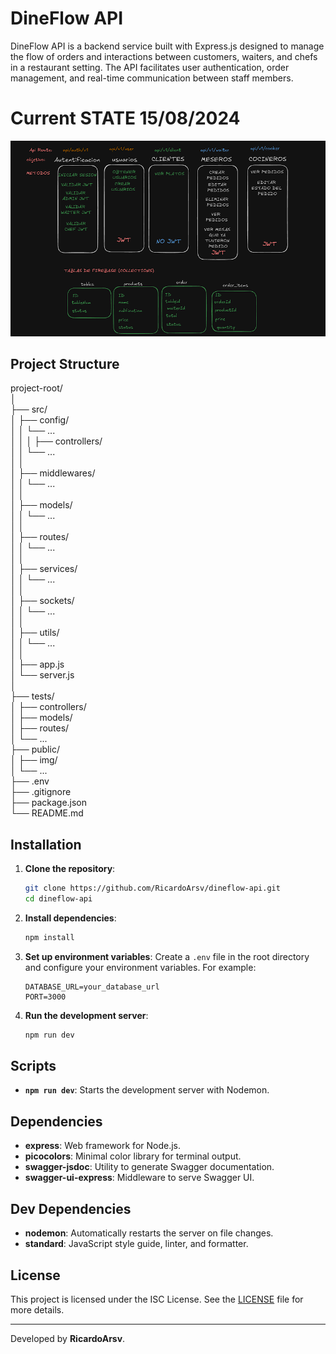 # DineFlow API

DineFlow API is a backend service built with Express.js designed to manage the flow of orders and interactions between customers, waiters, and chefs in a restaurant setting. The API facilitates user authentication, order management, and real-time communication between staff members.

# Current STATE 15/08/2024
![alt text](public/img/image.png)

## Project Structure
project-root/  
│  
├── src/  
│ ├── config/  
│ │ └── ...  
│ │
│ ├── controllers/  
│ │ └── ...  
│ │  
│ ├── middlewares/  
│ │ └── ...  
│ │  
│ ├── models/  
│ │ └── ...  
│ │  
│ ├── routes/  
│ │ └── ...  
│ │  
│ ├── services/  
│ │ └── ...  
│ │  
│ ├── sockets/  
│ │ └── ...  
│ │  
│ ├── utils/    
│ │ └── ...  
│ │  
│ ├── app.js  
│ └── server.js  
│  
├── tests/  
│ ├── controllers/  
│ ├── models/  
│ ├── routes/  
│ └── ...  
├── public/  
│   ├── img/  
│   └── ...  
├── .env  
├── .gitignore  
├── package.json  
└── README.md  
  

## Installation

1. **Clone the repository**:
    ```bash
    git clone https://github.com/RicardoArsv/dineflow-api.git
    cd dineflow-api
    ```

2. **Install dependencies**:
    ```bash
    npm install
    ```

3. **Set up environment variables**:
   Create a `.env` file in the root directory and configure your environment variables. For example:
    ```env
    DATABASE_URL=your_database_url
    PORT=3000
    ```

4. **Run the development server**:
    ```bash
    npm run dev
    ```

## Scripts

- **`npm run dev`**: Starts the development server with Nodemon.

## Dependencies

- **express**: Web framework for Node.js.
- **picocolors**: Minimal color library for terminal output.
- **swagger-jsdoc**: Utility to generate Swagger documentation.
- **swagger-ui-express**: Middleware to serve Swagger UI.

## Dev Dependencies

- **nodemon**: Automatically restarts the server on file changes.
- **standard**: JavaScript style guide, linter, and formatter.

## License

This project is licensed under the ISC License. See the [LICENSE](LICENSE) file for more details.

---

Developed by **RicardoArsv**.
